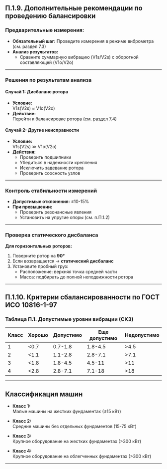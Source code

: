 ## П.1.9. Дополнительные рекомендации по проведению балансировки


### **Предварительные измерения:**
- **Обязательный шаг:** Проведите измерения в режиме виброметра (см. раздел 7.3)
- **Анализ результатов:**  
  - Сравните суммарную вибрацию (V1s/V2s) с оборотной составляющей (V1o/V2o)

---

### **Решения по результатам анализа**
#### Случай 1: Дисбаланс ротора
- **Условие:**  
  V1s(V2s) ≈ V1o(V2o)
- **Действие:**  
  Перейти к балансировке ротора (см. раздел 7.4)

#### Случай 2: Другие неисправности
- **Условие:**  
  V1s(V2s) ≫ V1o(V2o)
- **Действия:**  
  - Проверить подшипники  
  - Убедиться в надежности крепления  
  - Исключить задевание ротора  
  - Проверить соосность узлов

---

### **Контроль стабильности измерений**
- **Допустимые отклонения:** ≤10-15%  
- **При превышении:**  
  - Проверить резонансные явления  
  - Установить на упругие опоры (см. п.П.1.2)

---

### Проверка статического дисбаланса
**Для горизонтальных роторов:**  
1. Поверните ротор на **90°**  
2. Если возвращается → **статический дисбаланс**  
3. Установите пробный груз:  
   - Расположение: верхняя точка средней части  
   - Масса: подбирать до полной неподвижности ротора  

---

## П.1.10. Критерии сбалансированности по ГОСТ ИСО 10816-1-97

### Таблица П.1. Допустимые уровни вибрации (СКЗ)
| Класс | Хорошо   | Допустимо | Еще допустимо | Недопустимо |
|-------|----------|------------|----------------|-------------|
| 1     | <0.7     | 0.7-1.8    | 1.8-4.5        | >4.5        |
| 2     | <1.1     | 1.1-2.8    | 2.8-7.1        | >7.1        |
| 3     | <1.8     | 1.8-4.5    | 4.5-11         | >11         |
| 4     | <2.8     | 2.8-7.1    | 7.1-18         | >18         |

---

## Классификация машин
- **Класс 1:**  
  Малые машины на жестких фундаментах (≤15 кВт)
  
- **Класс 2:**  
  Средние машины без отдельных фундаментов (15-75 кВт)  

- **Класс 3:**  
  Крупное оборудование на жестких фундаментах (>300 кВт)  

- **Класс 4:**  
  Крупное оборудование на облегченных фундаментах (>300 кВт)

---

